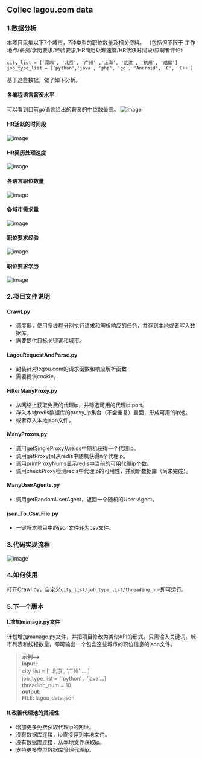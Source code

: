 ## Collec lagou.com data

### 1.数据分析
本项目采集以下7个城市，7种类型的职位数量及相关资料。
（包括但不限于 工作地点/薪资/学历要求/经验要求/HR简历处理速度/HR活跃时间段/应聘者评论）
```
city_list = ['深圳', '北京', '广州' ,'上海', '武汉', '杭州', '成都']
job_type_list = ['python','java', 'php', 'go', 'Android', 'C', 'C++']
```
基于这些数据，做了如下分析。
#### 各编程语言薪资水平
可以看到目前go语言给出的薪资的中位数最高。
![image](https://github.com/nickliqian/lagou_job/blob/master/data%20analysis/编程语言薪资水平.png)
#### HR活跃的时间段
![image](https://github.com/nickliqian/lagou_job/blob/master/data%20analysis/HR活跃的时间段.png)
#### HR简历处理速度
![image](https://github.com/nickliqian/lagou_job/blob/master/data%20analysis/简历处理速度.png)
#### 各语言职位数量
![image](https://github.com/nickliqian/lagou_job/blob/master/data%20analysis/职位数量.png)
#### 各城市需求量
![image](https://github.com/nickliqian/lagou_job/blob/master/data%20analysis/各城市需求量.png)
#### 职位要求经验
![image](https://github.com/nickliqian/lagou_job/blob/master/data%20analysis/职位要求经验.png)
#### 职位要求学历
![image](https://github.com/nickliqian/lagou_job/blob/master/data%20analysis/职位要求学历.png)

### 2.项目文件说明
#### Crawl.py
- 调度器，使用多线程分别执行请求和解析响应的任务，并存到本地或者写入数据库。
- 需要提供目标关键词和城市。
#### LagouRequestAndParse.py
- 封装针对logou.com的请求函数和响应解析函数
- 需要提供cookie。
#### FilterManyProxy.py
- 从网络上获取免费的代理ip，并筛选可用的代理ip:port。
- 存入本地redis数据库的proxy_ip集合（不会重复）里面，形成可用的ip池。
- 或者存入本地json文件。
#### ManyProxes.py
- 调用getSingleProxy从reids中随机获得一个代理ip。
- 调用getProxy(n)从redis中随机获得n个代理ip。
- 调用printProxyNums显示redis中当前的可用代理ip个数。
- 调用checkProxy检测redis中代理ip的可用性，并刷新数据库（尚未完成）。
#### ManyUserAgents.py
- 调用getRandomUserAgent，返回一个随机的User-Agent。
#### json_To_Csv_File.py
- 一键将本项目中的json文件转为csv文件。

### 3.代码实现流程
![image](https://github.com/nickliqian/lagou_job/blob/master/lagou_spider.png)

### 4.如何使用
打开Crawl.py，自定义`city_list/job_type_list/threading_num`即可运行。

### 5.下一个版本

#### I.增加manage.py文件
计划增加manage.py文件，并把项目修改为类似API的形式。只需输入关键词，城市列表和线程数量，即可输出一个包含这些城市的职位信息的json文件。
> **示例-->**  
>  **input:**  
>  city_list = [ '北京', '广州' ... ]  
>  job_type_list = ['python'，'java'...]   
>  threading_num = 10  
>  **output:**   
>  FILE: lagou_data.json

#### II.改善代理池的灵活性
- 增加更多免费获取代理ip的网址。
- 没有数据库连接，ip直接存到本地文件。
- 没有数据库连接，从本地文件获取ip。
- 支持更多类型数据库管理代理ip。

